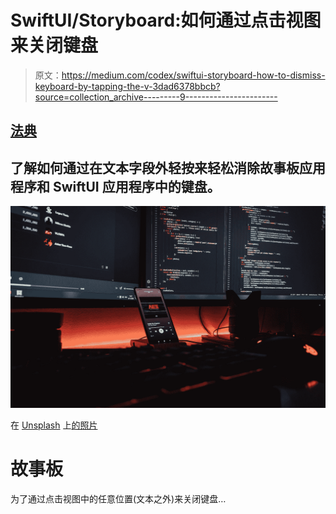 # SwiftUI/Storyboard:如何通过点击视图来关闭键盘

> 原文：<https://medium.com/codex/swiftui-storyboard-how-to-dismiss-keyboard-by-tapping-the-v-3dad6378bbcb?source=collection_archive---------9----------------------->

## [法典](http://medium.com/codex)

## 了解如何通过在文本字段外轻按来轻松消除故事板应用程序和 SwiftUI 应用程序中的键盘。

![](img/16f8a81cf7a57c3a27b5d7b4e7be0881.png)

在 [Unsplash](https://unsplash.com?utm_source=medium&utm_medium=referral) 上[的照片](https://unsplash.com/@ffstop?utm_source=medium&utm_medium=referral)

# 故事板

为了通过点击视图中的任意位置(文本之外)来关闭键盘…
